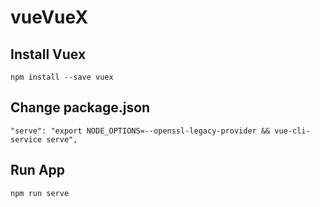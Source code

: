 # vueVueX

## Install Vuex
```
npm install --save vuex
```
## Change package.json
```
"serve": "export NODE_OPTIONS=--openssl-legacy-provider && vue-cli-service serve",
```
## Run App 
```
npm run serve
```
